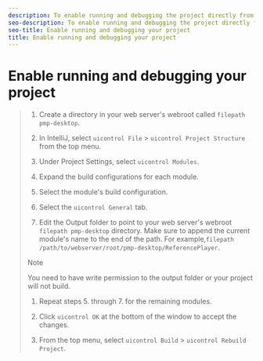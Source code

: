 ```yaml
---
description: To enable running and debugging the project directly from the web server you need to change the output folder for each module in IntelliJ to output to your web server's webroot.
seo-description: To enable running and debugging the project directly from the web server you need to change the output folder for each module in IntelliJ to output to your web server's webroot.
seo-title: Enable running and debugging your project
title: Enable running and debugging your project
---
```


# Enable running and debugging your project

>1. Create a directory in your web server's webroot called `filepath pmp-desktop`.
>   
>1. In IntelliJ, select `uicontrol File` &gt; `uicontrol Project Structure` from the top menu.
>   
>1. Under Project Settings, select `uicontrol Modules`.
>   
>1. Expand the build configurations for each module.
>   
>1. Select the module's build configuration.
>   
>1. Select the `uicontrol General` tab.
>   
>1. Edit the Output folder to point to your web server's webroot `filepath pmp-desktop` directory.
>   Make sure to append the current module's name to the end of the path. For example,`filepath /path/to/webserver/root/pmp-desktop/ReferencePlayer`.
>   >[!NOTE]
>   >
>   >You need to have write permission to the output folder or your project will not build.
>   
>   
>1. Repeat steps 5. through 7. for the remaining modules.
>   
>1. Click `uicontrol OK` at the bottom of the window to accept the changes.
>   
>1. From the top menu, select `uicontrol Build` &gt; `uicontrol Rebuild Project`.
>   
>   

